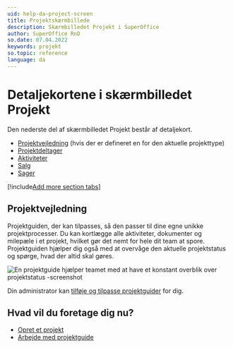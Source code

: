 ```yaml
---
uid: help-da-project-screen
title: Projektskærmbillede
description: Skærmbilledet Projekt i SuperOffice
author: SuperOffice RnD
so.date: 07.04.2022
keywords: projekt
so.topic: reference
language: da
---
```


# Detaljekortene i skærmbilledet Projekt

Den nederste del af skærmbilledet Projekt består af detaljekort.

* [Projektvejledning][4] (hvis der er defineret en for den aktuelle projekttype)
* [Projektdeltager][5]
* [Aktiviteter][6]
* [Salg][7]
* [Sager][8]

[!include[Add more section tabs](../../../learn/includes/more-tab.md)]

## Projektvejledning

Projektguiden, der kan tilpasses, så den passer til dine egne unikke projektprocesser. Du kan kortlægge alle aktiviteter, dokumenter og milepæle i et projekt, hvilket gør det nemt for hele dit team at spore. Projektguiden hjælper dig også med at overvåge den aktuelle projektstatus og spørge, hvad der altid skal gøres.

![En projektguide hjælper teamet med at have et konstant overblik over projektstatus -screenshot][img1]

Din administrator kan [tilføje og tilpasse projektguider][3] for dig.

## Hvad vil du foretage dig nu?

* [Opret et projekt][2]
* [Arbejde med projektguide][1]

<!-- Referenced links -->
[1]: ../project-guide/index.md
[2]: ../create.md
[3]: ../project-guide/create.md
[4]: project-guide-tab.md
[5]: project-members-tab.md
[6]: activities-project.md
[7]: sale.md
[8]: ../../../request/learn/index.md

<!-- Referenced images -->
[img1]: media/project-guide-create.bmp

